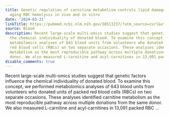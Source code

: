 ```yaml
---
title: Genetic regulation of carnitine metabolism controls lipid damage repair and
  aging RBC hemolysis in vivo and in vitro
date: '2024-03-21'
linkTitle: https://pubmed.ncbi.nlm.nih.gov/38513237/?utm_source=curl&utm_medium=rss&utm_campaign=journals&utm_content=7603509&fc=None&ff=20240322180500&v=2.18.0.post9+e462414
source: Blood
description: Recent large-scale multi-omics studies suggest that genetic factors influence
  the chemical individuality of donated blood. To examine this concept, we performed
  metabolomics analyses of 643 blood units from volunteers who donated units of packed
  red blood cells (RBCs) on two separate occasions. These analyses identified carnitine
  metabolism as the most reproducible pathway across multiple donations from the same
  donor. We also measured L-carnitine and acyl-carnitines in 13,091 packed RBC ...
disable_comments: true
---
```

Recent large-scale multi-omics studies suggest that genetic factors influence the chemical individuality of donated blood. To examine this concept, we performed metabolomics analyses of 643 blood units from volunteers who donated units of packed red blood cells (RBCs) on two separate occasions. These analyses identified carnitine metabolism as the most reproducible pathway across multiple donations from the same donor. We also measured L-carnitine and acyl-carnitines in 13,091 packed RBC ...